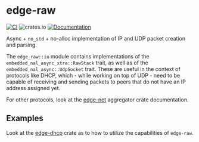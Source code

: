 # edge-raw

[![CI](https://github.com/ivmarkov/edge-net/actions/workflows/ci.yml/badge.svg)](https://github.com/ivmarkov/edge-net/actions/workflows/ci.yml)
![crates.io](https://img.shields.io/crates/v/edge-net.svg)
[![Documentation](https://docs.rs/edge-net/badge.svg)](https://docs.rs/edge-net)

Async + `no_std` + no-alloc implementation of IP and UDP packet creation and parsing.

The `edge_raw::io` module contains implementations of the `embedded_nal_async_xtra::RawStack` trait, as well as of the `embedded_nal_async::UdpSocket` trait. 
These are useful in the context of protocols like DHCP, which - while working on top of UDP - need to be capable of receiving
and sending packets to peers that do not have an IP address assigned yet.

For other protocols, look at the [edge-net](https://github.com/ivmarkov/edge-net) aggregator crate documentation.

## Examples

Look at the [edge-dhcp](../edge-dhcp) crate as to how to utilize the capabilities of `edge-raw`.
